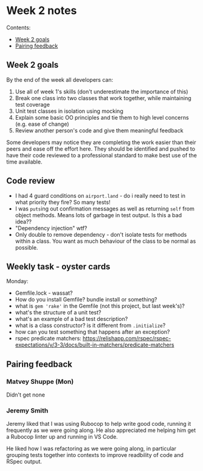 # Week 2 notes

Contents:

- [Week 2 goals](#goals)
- [Pairing feedback](#pairing-feedback)

## Week 2 goals <a name='goals'></a>

By the end of the week all developers can:


1. Use all of week 1's skills (don't underestimate the importance of this)
2. Break one class into two classes that work together, while maintaining test coverage
3. Unit test classes in isolation using mocking
4. Explain some basic OO principles and tie them to high level concerns (e.g. ease of change)
5. Review another person's code and give them meaningful feedback

Some developers may notice they are completing the work easier than their peers and ease off the effort here. They should be identified and pushed to have their code reviewed to a professional standard to make best use of the time available.

## Code review

- I had 4 guard conditions on `airport.land` - do i really need to test in what priority they fire? So many tests!
- I was `puts`ing out confirmation messages as well as returning `self` from object methods. Means lots of garbage in test output. Is this a bad idea??
- "Dependency injection" wtf?
- Only double to remove dependency - don't isolate tests for methods within a class. You want as much behaviour of the class to be normal as possible.

## Weekly task - oyster cards

Monday:
- Gemfile.lock - wassat?
- How do you install Gemfile? bundle install or something?
- what is `gem 'rake'` in the Gemfile (not this project, but last week's)?
- what's the structure of a unit test?
- what's an example of a bad test description?
- what is a class constructor? is it different from `.initialize`?
- how can you test something that happens after an exception?
- rspec predicate matchers: <https://relishapp.com/rspec/rspec-expectations/v/3-3/docs/built-in-matchers/predicate-matchers>

## Pairing feedback <a name='pairing-feedback'/></a>

### Matvey Shuppe (Mon)

Didn't get none

### Jeremy Smith

Jeremy liked that I was using Rubocop to help write good code,  running it frequently as we were going along. He also appreciated me helping him get a Rubocop linter up and running in VS Code.

He liked how I was refactoring as we were going along, in particular grouping tests together into contexts to improve readbility of code and RSpec output.